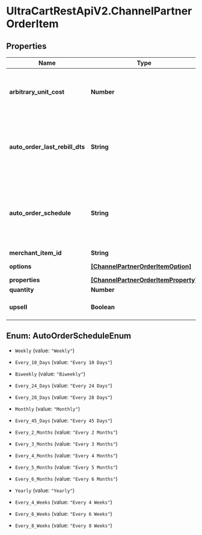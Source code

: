 # UltraCartRestApiV2.ChannelPartnerOrderItem

## Properties
Name | Type | Description | Notes
------------ | ------------- | ------------- | -------------
**arbitrary_unit_cost** | **Number** | Arbitrary unit cost for this item that differs from the listed price | [optional] 
**auto_order_last_rebill_dts** | **String** | Optional date/time of the last rebill if this item is part of an auto (recurring) order | [optional] 
**auto_order_schedule** | **String** | The frequency schedule for this item if this item is part of an auto (recurring) order | [optional] 
**merchant_item_id** | **String** | Item ID | [optional] 
**options** | [**[ChannelPartnerOrderItemOption]**](ChannelPartnerOrderItemOption.md) | Item options | [optional] 
**properties** | [**[ChannelPartnerOrderItemProperty]**](ChannelPartnerOrderItemProperty.md) | Properties | [optional] 
**quantity** | **Number** | Quantity | [optional] 
**upsell** | **Boolean** | True if this item was an upsell item. | [optional] 


<a name="AutoOrderScheduleEnum"></a>
## Enum: AutoOrderScheduleEnum


* `Weekly` (value: `"Weekly"`)

* `Every_10_Days` (value: `"Every 10 Days"`)

* `Biweekly` (value: `"Biweekly"`)

* `Every_24_Days` (value: `"Every 24 Days"`)

* `Every_28_Days` (value: `"Every 28 Days"`)

* `Monthly` (value: `"Monthly"`)

* `Every_45_Days` (value: `"Every 45 Days"`)

* `Every_2_Months` (value: `"Every 2 Months"`)

* `Every_3_Months` (value: `"Every 3 Months"`)

* `Every_4_Months` (value: `"Every 4 Months"`)

* `Every_5_Months` (value: `"Every 5 Months"`)

* `Every_6_Months` (value: `"Every 6 Months"`)

* `Yearly` (value: `"Yearly"`)

* `Every_4_Weeks` (value: `"Every 4 Weeks"`)

* `Every_6_Weeks` (value: `"Every 6 Weeks"`)

* `Every_8_Weeks` (value: `"Every 8 Weeks"`)




